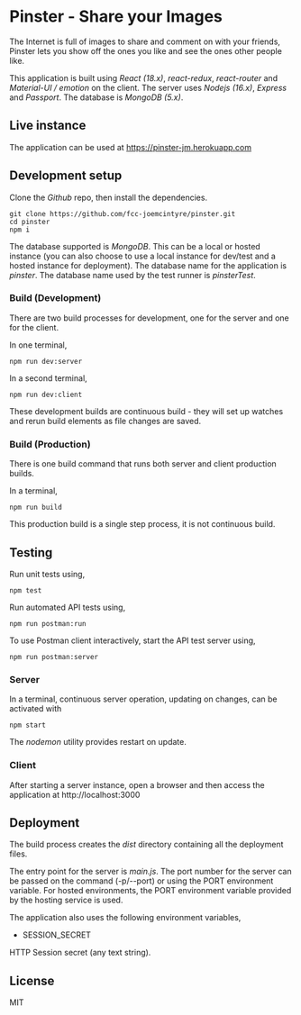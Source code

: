 # Pinster - Share your Images

The Internet is full of images to share and comment on with your friends,
Pinster lets you show off the ones you like and see the ones other people
like.

This application is built using *React (18.x)*, *react-redux*, *react-router*
and *Material-UI / emotion* on the client. The server uses *Nodejs (16.x)*,
*Express* and *Passport*. The database is *MongoDB (5.x)*.

## Live instance

The application can be used at https://pinster-jm.herokuapp.com

## Development setup

Clone the *Github* repo, then install the dependencies.

```
git clone https://github.com/fcc-joemcintyre/pinster.git
cd pinster
npm i
```

The database supported is *MongoDB*. This can be a local or hosted instance (you
can also choose to use a local instance for dev/test and a hosted instance for
deployment). The database name for the application is *pinster*. The database
name used by the test runner is *pinsterTest*.

### Build (Development)

There are two build processes for development, one for the server and one for
the client.

In one terminal,

```
npm run dev:server
```

In a second terminal,

```
npm run dev:client
```

These development builds are continuous build - they will set up watches
and rerun build elements as file changes are saved.

### Build (Production)

There is one build command that runs both server and client production builds.

In a terminal,

```
npm run build
```

This production build is a single step process, it is not continuous build.

## Testing

Run unit tests using,

```
npm test
```

Run automated API tests using,

```
npm run postman:run
```

To use Postman client interactively, start the API test server using,

```
npm run postman:server
```

### Server

In a terminal, continuous server operation, updating on changes,
can be activated with

```
npm start
```

The *nodemon* utility provides restart on update.

### Client

After starting a server instance, open a browser and then access the
application at http://localhost:3000

## Deployment

The build process creates the *dist* directory containing all the deployment
files.

The entry point for the server is *main.js*.
The port number for the server can be passed on the command (-p/--port) or using
the PORT environment variable. For hosted environments, the PORT environment
variable provided by the hosting service is used.

The application also uses the following environment variables,

- SESSION_SECRET

HTTP Session secret (any text string).

## License
MIT
